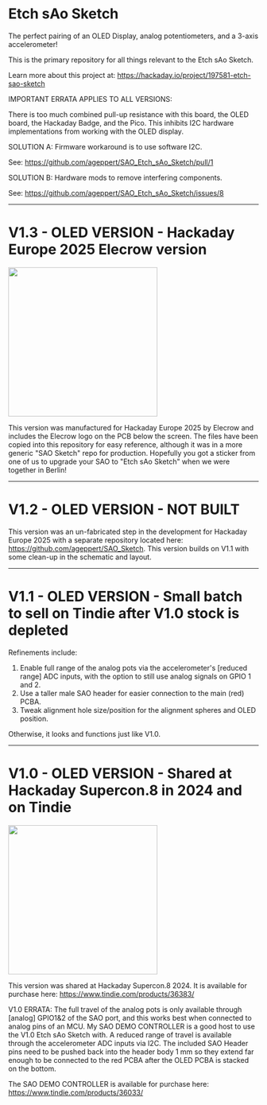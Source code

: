 # Etch sAo Sketch

The perfect pairing of an OLED Display, analog potentiometers, and a 3-axis accelerometer!

This is the primary repository for all things relevant to the Etch sAo Sketch.

Learn more about this project at: https://hackaday.io/project/197581-etch-sao-sketch

IMPORTANT ERRATA APPLIES TO ALL VERSIONS:

There is too much combined pull-up resistance with this board, the OLED board, the Hackaday Badge, and the Pico. This inhibits I2C hardware implementations from working with the OLED display.

SOLUTION A: Firmware workaround is to use software I2C.

   See: https://github.com/ageppert/SAO_Etch_sAo_Sketch/pull/1

SOLUTION B: Hardware mods to remove interfering components.

   See: https://github.com/ageppert/SAO_Etch_sAo_Sketch/issues/8


-------------

# V1.3 - OLED VERSION - Hackaday Europe 2025 Elecrow version

<img src="Images/Etch_sAo_Sketch V1.3 Elecrow.png" height="300">

This version was manufactured for Hackaday Europe 2025 by Elecrow and includes the Elecrow logo on the PCB below the screen. The files have been copied into this repository for easy reference, although it was in a more generic "SAO Sketch" repo for production. Hopefully you got a sticker from one of us to upgrade your SAO to "Etch sAo Sketch" when we were together in Berlin!

-------------

# V1.2 - OLED VERSION - NOT BUILT

This version was an un-fabricated step in the development for Hackaday Europe 2025 with a separate repository located here: https://github.com/ageppert/SAO_Sketch. This version builds on V1.1 with some clean-up in the schematic and layout.

-------------

# V1.1 - OLED VERSION - Small batch to sell on Tindie after V1.0 stock is depleted

Refinements include:
1) Enable full range of the analog pots via the accelerometer's [reduced range] ADC inputs, with the option to still use analog signals on GPIO 1 and 2.
2) Use a taller male SAO header for easier connection to the main (red) PCBA.
3) Tweak alignment hole size/position for the alignment spheres and OLED position.

Otherwise, it looks and functions just like V1.0.

-------------

# V1.0 - OLED VERSION - Shared at Hackaday Supercon.8 in 2024 and on Tindie

<img src="Images/Etch sAo Sketch Thumbnail crop center.jpeg" height="300">

This version was shared at Hackaday Supercon.8 2024. It is available for purchase here: https://www.tindie.com/products/36383/

V1.0 ERRATA: The full travel of the analog pots is only available through [analog] GPIO1&2 of the SAO port, and this works best when connected to analog pins of an MCU. My SAO DEMO CONTROLLER is a good host to use the V1.0 Etch sAo Sketch with. A reduced range of travel is available through the accelerometer ADC inputs via I2C. The included SAO Header pins need to be pushed back into the header body 1 mm so they extend far enough to be connected to the red PCBA after the OLED PCBA is stacked on the bottom.

The SAO DEMO CONTROLLER is available for purchase here: https://www.tindie.com/products/36033/

